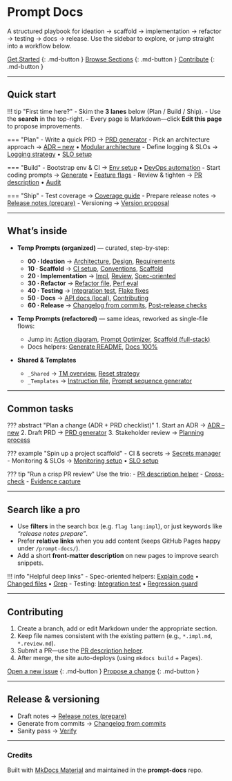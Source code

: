 <!-- path: docs/index.md -->

# Prompt Docs

A structured playbook for ideation → scaffold → implementation → refactor → testing → docs → release.
Use the sidebar to explore, or jump straight into a workflow below.

[Get Started](#quick-start) {: .md-button } [Browse Sections](#whats-inside) {: .md-button } [Contribute](#contributing) {: .md-button }

---

## Quick start

!!! tip "First time here?"
    - Skim the **3 lanes** below (Plan / Build / Ship).
    - Use the **search** in the top-right.
    - Every page is Markdown—click **Edit this page** to propose improvements.

=== "Plan"
    - Write a quick PRD → [PRD generator](temp-prompts-organized/00-ideation/requirements/prd-generator.requirements.md)
    - Pick an architecture approach → [ADR – new](temp-prompts-organized/00-ideation/architecture/adr-new.architecture.md) • [Modular architecture](temp-prompts-organized/00-ideation/architecture/modular-architecture.architecture.md)
    - Define logging & SLOs → [Logging strategy](temp-prompts-organized/00-ideation/architecture/logging-strategy.architecture.md) • [SLO setup](temp-prompts-organized/10-scaffold/ci-setup/slo-setup.ci-setup.md)

=== "Build"
    - Bootstrap env & CI → [Env setup](temp-prompts-organized/10-scaffold/ci-setup/env-setup.ci-setup.md) • [DevOps automation](temp-prompts-organized/10-scaffold/ci-setup/devops-automation.ci-setup.md)
    - Start coding prompts → [Generate](temp-prompts-organized/20-implementation/impl/generate.impl.md) • [Feature flags](temp-prompts-organized/20-implementation/impl/feature-flags.impl.md)
    - Review & tighten → [PR description](temp-prompts-organized/20-implementation/review/pr-desc.review.md) • [Audit](temp-prompts-organized/20-implementation/review/audit.review.md)

=== "Ship"
    - Test coverage → [Coverage guide](temp-prompts-organized/40-testing/coverage/guide.coverage.md)
    - Prepare release notes → [Release notes (prepare)](temp-prompts-organized/60-release/changelog/release-notes-prepare.changelog.md)
    - Versioning → [Version proposal](temp-prompts-organized/60-release/versioning/version-proposal.versioning.md)

---

## What’s inside

- **Temp Prompts (organized)** — curated, step-by-step:
  - **00 · Ideation** → [Architecture](temp-prompts-organized/00-ideation/architecture/adr-new.architecture.md), [Design](temp-prompts-organized/00-ideation/design/api-contract.design.md), [Requirements](temp-prompts-organized/00-ideation/requirements/prd-generator.requirements.md)
  - **10 · Scaffold** → [CI setup](temp-prompts-organized/10-scaffold/ci-setup/devops-automation.ci-setup.md), [Conventions](temp-prompts-organized/10-scaffold/conventions/version-control-guide.conventions.md), [Scaffold](temp-prompts-organized/10-scaffold/scaffold/fullstack.scaffold.md)
  - **20 · Implementation** → [Impl](temp-prompts-organized/20-implementation/impl/commit.impl.md), [Review](temp-prompts-organized/20-implementation/review/review.review.md), [Spec-oriented](temp-prompts-organized/20-implementation/spec-orient/explain-code.spec-orient.md)
  - **30 · Refactor** → [Refactor file](temp-prompts-organized/30-refactor/refactor/refactor-file.refactor.md), [Perf eval](temp-prompts-organized/30-refactor/perf/model-evaluation.perf.md)
  - **40 · Testing** → [Integration test](temp-prompts-organized/40-testing/gen-tests/integration-test.gen-tests.md), [Flake fixes](temp-prompts-organized/40-testing/fix-flakes/explain-failures.fix-flakes.md)
  - **50 · Docs** → [API docs (local)](temp-prompts-organized/50-docs/api-docs/api-docs-local.api-docs.md), [Contributing](temp-prompts-organized/50-docs/project-contributing.docs.md)
  - **60 · Release** → [Changelog from commits](temp-prompts-organized/60-release/changelog/from-commits.changelog.md), [Post-release checks](temp-prompts-organized/60-release/post-release-checks/license-report.post-release-checks.md)

- **Temp Prompts (refactored)** — same ideas, reworked as single-file flows:
  - Jump in: [Action diagram](temp-prompts-refactored/action-diagram.md), [Prompt Optimizer](temp-prompts-refactored/Prompt-Optimizer.md), [Scaffold (full-stack)](temp-prompts-refactored/scaffold-fullstack.md)
  - Docs helpers: [Generate README](temp-prompts-refactored/generate-readme.md), [Docs 100%](temp-prompts-refactored/docs-fulfilled-100.md)

- **Shared & Templates**
  - `_Shared` → [TM overview](temp-prompts-organized/_shared/tm/overview.tm.md), [Reset strategy](temp-prompts-organized/_shared/reset-strategy.shared.md)
  - `_Templates` → [Instruction file](temp-prompts-organized/_templates/instruction-file.templates.md), [Prompt sequence generator](temp-prompts-organized/_templates/prompt-sequence-generator.templates.md)

---

## Common tasks

??? abstract "Plan a change (ADR + PRD checklist)"
    1. Start an ADR → [ADR – new](temp-prompts-organized/00-ideation/architecture/adr-new.architecture.md)
    2. Draft PRD → [PRD generator](temp-prompts-organized/00-ideation/requirements/prd-generator.requirements.md)
    3. Stakeholder review → [Planning process](temp-prompts-organized/00-ideation/requirements/planning-process.requirements.md)

??? example "Spin up a project scaffold"
    - CI & secrets → [Secrets manager](temp-prompts-organized/10-scaffold/ci-setup/secrets-manager-setup.ci-setup.md)
    - Monitoring & SLOs → [Monitoring setup](temp-prompts-organized/10-scaffold/ci-setup/monitoring-setup.ci-setup.md) • [SLO setup](temp-prompts-organized/10-scaffold/ci-setup/slo-setup.ci-setup.md)

??? tip "Run a crisp PR review"
    Use the trio:
    - [PR description helper](temp-prompts-organized/20-implementation/review/pr-desc.review.md)
    - [Cross-check](temp-prompts-organized/20-implementation/review/cross-check.review.md)
    - [Evidence capture](temp-prompts-organized/20-implementation/review/evidence-capture.review.md)

---

## Search like a pro

- Use **filters** in the search box (e.g. `flag lang:impl`), or just keywords like _“release notes prepare”_.
- Prefer **relative links** when you add content (keeps GitHub Pages happy under `/prompt-docs/`).
- Add a short **front-matter description** on new pages to improve search snippets.

!!! info "Helpful deep links"
    - Spec-oriented helpers: [Explain code](temp-prompts-organized/20-implementation/spec-orient/explain-code.spec-orient.md) • [Changed files](temp-prompts-organized/20-implementation/spec-orient/changed-files.spec-orient.md) • [Grep](temp-prompts-organized/20-implementation/spec-orient/grep.spec-orient.md)
    - Testing: [Integration test](temp-prompts-organized/40-testing/gen-tests/integration-test.gen-tests.md) • [Regression guard](temp-prompts-organized/40-testing/coverage/regression-guard.coverage.md)

---

## Contributing

1. Create a branch, add or edit Markdown under the appropriate section.
2. Keep file names consistent with the existing pattern (e.g., `*.impl.md`, `*.review.md`).
3. Submit a PR—use the [PR description helper](temp-prompts-organized/20-implementation/review/pr-desc.review.md).
4. After merge, the site auto-deploys (using `mkdocs build` + Pages).

[Open a new issue](https://github.com/AcidicSoil/prompt-docs/issues/new) {: .md-button } [Propose a change](https://github.com/AcidicSoil/prompt-docs/pulls) {: .md-button }

---

## Release & versioning

- Draft notes → [Release notes (prepare)](temp-prompts-organized/60-release/changelog/release-notes-prepare.changelog.md)
- Generate from commits → [Changelog from commits](temp-prompts-organized/60-release/changelog/from-commits.changelog.md)
- Sanity pass → [Verify](temp-prompts-organized/60-release/changelog/verify.changelog.md)

---

### Credits

Built with [MkDocs Material](https://squidfunk.github.io/mkdocs-material/) and maintained in the **prompt-docs** repo.
